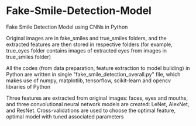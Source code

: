 # Fake-Smile-Detection-Model
Fake Smile Detection Model using CNNs in Python

Original images are in fake_smiles and true_smiles folders, and the extracted features are then stored in respective folders (for example, true_eyes folder contains images of extracted eyes from images in true_smiles folder)

All the codes (from data preparation, feature extraction to model building) in Python are written in single "fake_smile_detection_overall.py" file, which makes use of numpy, matplotlib, tensorflow, scikit-learn and opencv libraries of Python

Three features are extracted from original images: faces, eyes and mouths, and three convolutional neural network models are created: LeNet, AlexNet, and ResNet. Cross-validations are used to choose the optimal feature, optimal model with tuned associated parameters 
